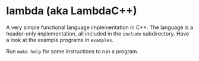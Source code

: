 # lambda (aka LambdaC++)

A very simple functional language implementation in C++. The language is a
header-only implementation, all included in the `include` subdirectory. Have a
look at the example programs in `examples`.

Run `make help` for some instructions to run a program.

